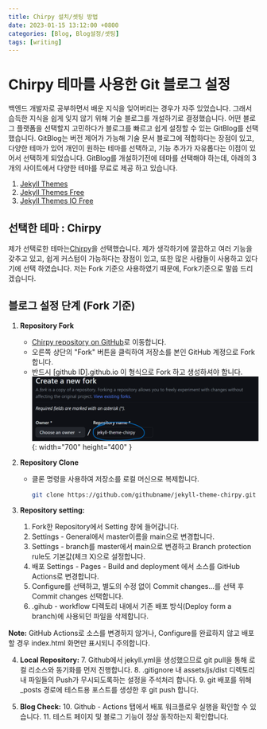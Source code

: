 ```yaml
---
title: Chirpy 설치/셋팅 방법
date: 2023-01-15 13:12:00 +0800
categories: [Blog, Blog설정/셋팅]
tags: [writing]
---
```

# Chirpy 테마를 사용한 Git 블로그 설정
백엔드 개발자로 공부하면서 배운 지식을 잊어버리는 경우가 자주 있었습니다. 그래서 습득한 지식을 쉽게 잊지 않기 위해 기술 블로그를 개설하기로 결정했습니다. 어떤 블로그 플랫폼을 선택할지 고민하다가 블로그를 빠르고 쉽게 설정할 수 있는 GitBlog를 선택했습니다. GitBlog는 버전 제어가 가능해 기술 문서 블로그에 적합하다는 장점이 있고, 다양한 테마가 있어 개인이 원하는 테마를 선택하고, 기능 추가가 자유롭다는 이점이 있어서 선택하게 되었습니다. GitBlog를 개설하기전에 테마를 선택해야 하는데, 아래의 3개의 사이트에서 다양한 테마를 무료로 제공 하고 있습니다.

1. [Jekyll Themes](http://jekyllthemes.org/themes/monos/)
2. [Jekyll Themes Free](https://jekyll-themes.com/free)
3. [Jekyll Themes IO Free](https://jekyllthemes.io/free)

## 선택한 테마 : Chirpy
제가 선택로한 테마는[Chirpy](https://chirpy.cotes.page/)을 선택했습니다. 제가 생각하기에 깔끔하고 여러 기능을 갖추고 있고, 쉽게 커스텀이 가능하다는 장점이 있고, 또한 많은 사람들이 사용하고 있다기에 선택 하였습니다. 저는 Fork 기준으 사용하였기 때문에, Fork기준으로 말씀 드리겠습니다.

## 블로그 설정 단계 (Fork 기준)

1. **Repository Fork**
   - [Chirpy repository on GitHub](https://github.com/cotes2020/jekyll-theme-chirpy)로 이동합니다.
   - 오른쪽 상단의 "Fork" 버튼을 클릭하여 저장소를 본인 GitHub 계정으로 Fork합니다.
   - 반드시 [github ID].github.io 이 형식으로 Fork 하고 생성하셔야 합니다.
![Spring Start Site](/assets/img/spring/githubforkimageone.png){: width="700" height="400" }

2. **Repository Clone**
   - 클론 명령을 사용하여 저장소를 로컬 머신으로 복제합니다.
     ```bash
     git clone https://github.com/githubname/jekyll-theme-chirpy.git
     ```

3. **Repository setting:**
   1. Fork한 Repository에서 Setting 창에 들어갑니다.
   2. Settings - General에서 master이름을 main으로 변경합니다.
   3. Settings - branch를 master에서 main으로 변경하고 Branch protection rule도 기본값(체크 X)으로 설정합니다.
   4. 배포 Settings - Pages - Build and deployment 에서 소스를 GitHub Actions로 변경합니다.
   5. Configure를 선택하고, 별도의 수정 없이 Commit changes…를 선택 후 Commit changes 선택합니다.
   6. .gihub - workflow 디렉토리 내에서 기존 배포 방식(Deploy form a branch)에 사용되던 파일을 삭제합니다.

**Note:**
GitHub Actions로 소스를 변경하지 않거나, Configure를 완료하지 않고 배포할 경우 index.html 화면만 표시되니 주의합니다.

4. **Local Repository:**
   7. Github에서 jekyll.yml을 생성했으므로 git pull을 통해 로컬 리소스와 동기화를 먼저 진행합니다.
   8. .gitignore 내 assets/js/dist 디렉토리 내 파일들의 Push가 무시되도록하는 설정을 주석처리 합니다.
   9. git 배포를 위해 _posts 경로에 테스트용 포스트를 생성한 후 git push 합니다.

5. **Blog Check:**
   10. Github - Actions 탭에서 배포 워크플로우 실행을 확인할 수 있습니다.
   11. 테스트 페이지 및 블로그 기능이 정상 동작하는지 확인합니다.

